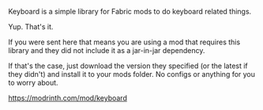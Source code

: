 Keyboard is a simple library for Fabric mods to do keyboard related things.

Yup. That's it.

If you were sent here that means you are using a mod that requires this library and they did not include it as a jar-in-jar dependency.

If that's the case, just download the version they specified (or the latest if they didn't) and install it to your mods folder. No configs or anything for you to worry about.

https://modrinth.com/mod/keyboard
